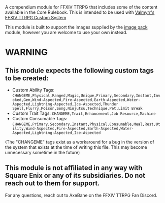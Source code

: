 A compendium module for FFXIV TTRPG that includes some of the content available in the Core Rulebook. This is intended to be used with [Valmyrr's FFXIV TTRPG Custom System](https://github.com/Valamyrr/FFxivTTRPG)

This module is built to support the images supplied by the [image pack](https://github.com/AxeBane/ffxiv-ttrpg-icons-pack) module, however you are welcome to use your own instead.

# WARNING

## This module expects the following custom tags to be created:

* Custom Ability Tags: ``CHANGEME,Physical,Ranged,Magic,Unique,Primary,Secondary,Instant,Invoked,Gem,Wind-Aspected,Fire-Aspected,Earth-Aspected,Water-Aspected,Lightning-Aspected,Ice-Aspected,Thunder Spell,Flurry,Poison,Song,Ninjutsu,Technique,Pet,Limit Break``
* Custom Trait Tags: ``CHANGEME,Trait,Enhancement,Job Resource,Machine``
* Custom Consumable Tags: ``CHANGEME,Primary,Secondary,Instant,Physical,Consumable,Meal,Rest,Utility,Wind-Aspected,Fire-Aspected,Earth-Aspected,Water-Aspected,Lightning-Aspected,Ice-Aspected``

(The "CHANGEME" tags exist as a workaround for a bug in the version of the system that exists at the time of writing this file. This may become unnecessary sometime in the future)

## This module is not affiliated in any way with Square Enix or any of its subsidiaries. Do not reach out to them for support.

For any questions, reach out to AxeBane on the FFXIV TTRPG Fan Discord.
